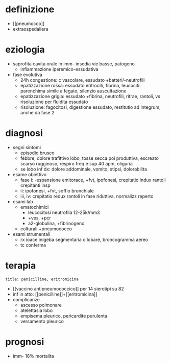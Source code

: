 # definizione
- [[pneumocco]]
- extraospedaliera

# eziologia
- saprofita cavita orale in imm- insedia vie basse, patogeno
	- infiammazione iperemico-essudativa
- fase evolutiva
	- 24h congestione: c vascolare, essudato +batteri/-neutrofili
	- epatizzazione rossa: essudato eritrociti, fibrina, leucociti: parenchima simile a fegato, silenzio auscultazione
	- epatizzazione grigia: essudato +fibrina, neutrofili, ritrae, rantoli, vs risoluzione per fluidita essudato
	- risoluzione: fagocitosi, digestione essudato, restitutio ad integrum, anche da fase 2

# diagnosi
- segni sintomi
	- episodio brusco
	- febbre, dolore trafittivo lobo, tosse secca poi produttiva, escreato scarso rugginoso, respiro freq e sup 40 apm, oliguria
	- se lobo inf dx: dolore addominale, vomito, stipsi, dolorabilita
- esame obiettivo
	- fase i: -espansione emitorace, +fvt, ipofonesi, crepitatio indux rantoli crepitanti insp
	- ii: ipofonesi, +fvt, soffio bronchiale
	- iii, iv: crepitatio redux rantoli in fase riduttiva, normalizz reperto
- esami lab
	- ematochimici
		- leucocitosi neutrofila 12-25k/mm3
		- +ves, +pcr
		- a2-globulina, +fibrinogeno
	- colturali +pneumococco
- esami strumentali
	- rx ioace inigeba segmentaria o lobare, broncogramma aereo
	- tc conferma

# terapia
```ad-terapia
title: penicilline, eritromicina
```
- [[vaccino antipneumococcico]] per 14 sierotipi su 82
- inf in atto: [[penicilline]]+[[eritromicina]]
- complicanze
	- ascesso polmonare
	- atelettasia lobo
	- empisema pleurico, pericardite purulenta
	- versamento pleurico

# prognosi
- imm- 18% mortalita